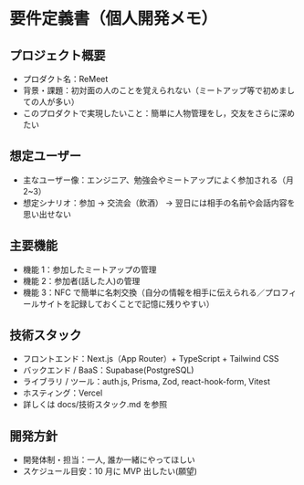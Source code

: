 # 要件定義書（個人開発メモ）

## プロジェクト概要

- プロダクト名：ReMeet
- 背景・課題：初対面の人のことを覚えられない（ミートアップ等で初めましての人が多い）
- このプロダクトで実現したいこと：簡単に人物管理をし，交友をさらに深めたい

## 想定ユーザー

- 主なユーザー像：エンジニア、勉強会やミートアップによく参加される（月 2~3）
- 想定シナリオ：参加 → 交流会（飲酒） → 翌日には相手の名前や会話内容を思い出せない

## 主要機能

- 機能 1：参加したミートアップの管理
- 機能 2：参加者(話した人)の管理
- 機能 3：NFC で簡単に名刺交換（自分の情報を相手に伝えられる／プロフィールサイトを記録しておくことで記憶に残りやすい）

## 技術スタック

- フロントエンド：Next.js（App Router）+ TypeScript + Tailwind CSS
- バックエンド / BaaS：Supabase(PostgreSQL)
- ライブラリ / ツール：auth.js, Prisma, Zod, react-hook-form, Vitest
- ホスティング：Vercel
- 詳しくは docs/技術スタック.md を参照

## 開発方針

- 開発体制・担当：一人, 誰か一緒にやってほしい
- スケジュール目安：10 月に MVP 出したい(願望)
